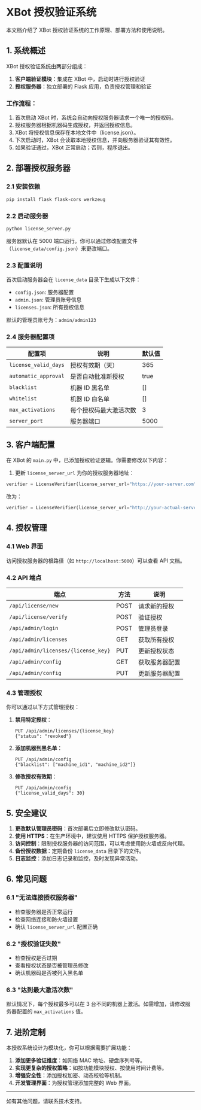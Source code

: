 # XBot 授权验证系统

本文档介绍了 XBot 授权验证系统的工作原理、部署方法和使用说明。

## 1. 系统概述

XBot 授权验证系统由两部分组成：

1. **客户端验证模块**：集成在 XBot 中，启动时进行授权验证
2. **授权服务器**：独立部署的 Flask 应用，负责授权管理和验证

### 工作流程：

1. 首次启动 XBot 时，系统会自动向授权服务器请求一个唯一的授权码。
2. 授权服务器根据机器码生成授权，并返回授权信息。
3. XBot 将授权信息保存在本地文件中（license.json）。
4. 下次启动时，XBot 会读取本地授权信息，并向服务器验证其有效性。
5. 如果验证通过，XBot 正常启动；否则，程序退出。

## 2. 部署授权服务器

### 2.1 安装依赖

```bash
pip install flask flask-cors werkzeug
```

### 2.2 启动服务器

```bash
python license_server.py
```

服务器默认在 5000 端口运行。你可以通过修改配置文件（`license_data/config.json`）来更改端口。

### 2.3 配置说明

首次启动服务器会在 `license_data` 目录下生成以下文件：

- `config.json`: 服务器配置
- `admin.json`: 管理员账号信息
- `licenses.json`: 所有授权信息

默认的管理员账号为：`admin/admin123`

### 2.4 服务器配置项

| 配置项               | 说明                   | 默认值 |
| -------------------- | ---------------------- | ------ |
| `license_valid_days` | 授权有效期（天）       | 365    |
| `automatic_approval` | 是否自动批准新授权     | true   |
| `blacklist`          | 机器 ID 黑名单         | []     |
| `whitelist`          | 机器 ID 白名单         | []     |
| `max_activations`    | 每个授权码最大激活次数 | 3      |
| `server_port`        | 服务器端口             | 5000   |

## 3. 客户端配置

在 XBot 的 `main.py` 中，已添加授权验证逻辑。你需要修改以下内容：

1. 更新 `license_server_url` 为你的授权服务器地址：

```python
verifier = LicenseVerifier(license_server_url="https://your-server.com")
```

改为：

```python
verifier = LicenseVerifier(license_server_url="http://your-actual-server:5000")
```

## 4. 授权管理

### 4.1 Web 界面

访问授权服务器的根路径（如 `http://localhost:5000`）可以查看 API 文档。

### 4.2 API 端点

| 端点                                | 方法 | 说明           |
| ----------------------------------- | ---- | -------------- |
| `/api/license/new`                  | POST | 请求新的授权   |
| `/api/license/verify`               | POST | 验证授权       |
| `/api/admin/login`                  | POST | 管理员登录     |
| `/api/admin/licenses`               | GET  | 获取所有授权   |
| `/api/admin/licenses/{license_key}` | PUT  | 更新授权状态   |
| `/api/admin/config`                 | GET  | 获取服务器配置 |
| `/api/admin/config`                 | PUT  | 更新服务器配置 |

### 4.3 管理授权

你可以通过以下方式管理授权：

1. **禁用特定授权**：

   ```
   PUT /api/admin/licenses/{license_key}
   {"status": "revoked"}
   ```

2. **添加机器到黑名单**：

   ```
   PUT /api/admin/config
   {"blacklist": ["machine_id1", "machine_id2"]}
   ```

3. **修改授权有效期**：
   ```
   PUT /api/admin/config
   {"license_valid_days": 30}
   ```

## 5. 安全建议

1. **更改默认管理员密码**：首次部署后立即修改默认密码。
2. **使用 HTTPS**：在生产环境中，建议使用 HTTPS 保护授权服务器。
3. **访问控制**：限制授权服务器的访问范围，可以考虑使用防火墙或反向代理。
4. **备份授权数据**：定期备份 `license_data` 目录下的文件。
5. **日志监控**：添加日志记录和监控，及时发现异常活动。

## 6. 常见问题

### 6.1 "无法连接授权服务器"

- 检查服务器是否正常运行
- 检查网络连接和防火墙设置
- 确认 `license_server_url` 配置正确

### 6.2 "授权验证失败"

- 检查授权是否过期
- 查看授权状态是否被管理员修改
- 确认机器码是否被列入黑名单

### 6.3 "达到最大激活次数"

默认情况下，每个授权最多可以在 3 台不同的机器上激活。如需增加，请修改服务器配置的 `max_activations` 值。

## 7. 进阶定制

本授权系统设计为模块化，你可以根据需要扩展功能：

1. **添加更多验证维度**：如网络 MAC 地址、硬盘序列号等。
2. **实现更复杂的授权策略**：如按功能模块授权、按使用时间计费等。
3. **增强安全性**：添加授权加密、动态校验等机制。
4. **开发管理界面**：为授权管理添加完整的 Web 界面。

---

如有其他问题，请联系技术支持。
